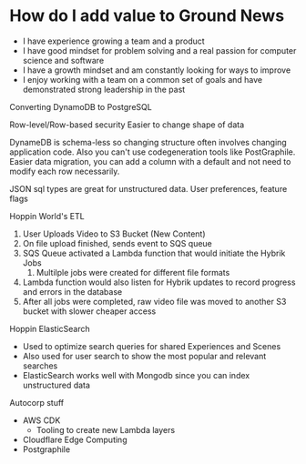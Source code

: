 # How do I add value to Ground News

- I have experience growing a team and a product
- I have good mindset for problem solving and a real passion for computer science and software
- I have a growth mindset and am constantly looking for ways to improve
- I enjoy working with a team on a common set of goals and have demonstrated strong leadership in the past

Converting DynamoDB to PostgreSQL

Row-level/Row-based security
Easier to change shape of data

DynameDB is schema-less so changing structure often involves changing application code. Also you can't use codegeneration tools like PostGraphile. Easier data migration, you can add a column with a default and not need to modify each row necessarily.

JSON sql types are great for unstructured data. User preferences, feature flags


Hoppin World's ETL

1) User Uploads Video to S3 Bucket (New Content)
2) On file upload finished, sends event to SQS queue
3) SQS Queue activated a Lambda function that would initiate the Hybrik Jobs
	1) Multilple jobs were created for different file formats
4) Lambda function would also listen for Hybrik updates to record progress and errors in the database
5) After all jobs were completed, raw video file was moved to another S3 bucket with slower cheaper access

Hoppin ElasticSearch
- Used to optimize search queries for shared Experiences and Scenes
- Also used for user search to show the most popular and relevant searches
- ElasticSearch works well with Mongodb since you can index unstructured data


Autocorp stuff
- AWS CDK
	- Tooling to create new Lambda layers
- Cloudflare Edge Computing
- Postgraphile

